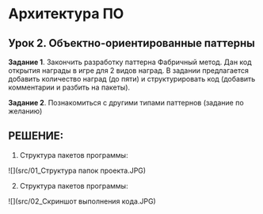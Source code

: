 # Архитектура ПО 

## Урок 2. Объектно-ориентированные паттерны

**Задание 1**. Закончить разработку паттерна Фабричный метод. 
Дан код открытия награды в игре для 2 видов наград. В задании предлагается добавить количество наград (до пяти) и структурировать код (добавить комментарии и разбить на пакеты).

**Задание 2**. Познакомиться с другими типами паттернов (задание по желанию)


## РЕШЕНИЕ:

1. Структура пакетов программы:
   
![](src/01_Структура папок проекта.JPG)

2. Структура пакетов программы:

![](src/02_Скриншот выполнения кода.JPG)
   

